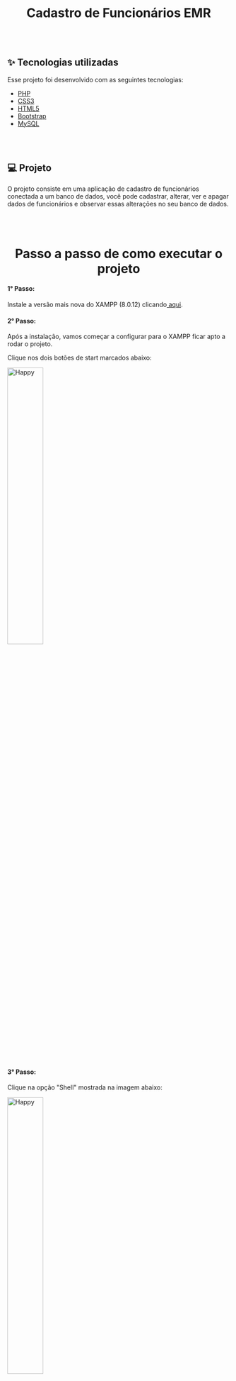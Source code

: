 
<h1 align="center"> Cadastro de Funcionários EMR </h1>

<br> <br>

## ✨ Tecnologias utilizadas

Esse projeto foi desenvolvido com as seguintes tecnologias:

- [PHP](https://www.php.net)
- [CSS3](https://www.w3schools.com/css/)
- [HTML5](https://www.devmedia.com.br/o-que-e-o-html5/25820)
- [Bootstrap](https://getbootstrap.com.br)
- [MySQL](https://www.mysql.com)

<br>
<br>

## 💻 Projeto

O projeto consiste em uma aplicação de cadastro de funcionários conectada a um banco de dados, você pode cadastrar, alterar, ver e apagar dados de funcionários e observar essas alterações no seu banco de dados.

<br>
<br>

<h1 align="center"> Passo a passo de como executar o projeto </h1>
<div> 
  <h4> 1° Passo: </h4>
  <p> Instale a versão mais nova do XAMPP (8.0.12) clicando<a href="https://www.apachefriends.org/pt_br/index.html"> aqui</a>.</p>
  <h4> 2° Passo: </h4>
  <p> Após a instalação, vamos começar a configurar para o XAMPP ficar apto a rodar o projeto.</p>
  <p> Clique nos dois botões de start marcados abaixo:</p>
  <p>
  <img alt="Happy" src="https://user-images.githubusercontent.com/66326378/138568922-cebb0e82-5b2c-4627-836e-c3421b571dcd.png" width="40%">
  </p>
  <h4> 3° Passo: </h4>
  <p> Clique na opção "Shell" mostrada na imagem abaixo:</p>
  <p>
  <img alt="Happy" src="https://user-images.githubusercontent.com/66326378/138568651-f6220bd0-c32e-48b4-8a18-0d5e06c63b13.png" width="40%">
  </p>
  <h4> 4° Passo: </h4>
  <p> Agora, você vai digitar o seguinte comando no CMD que foi aberto:</p>
  <b> mysqladmin.exe -u root password root </b>
  <h4> 5° Passo: </h4>
  <p> Para executar essa parte, siga o passo a passo das fotos abaixo: </p>
  <p>
  <img alt="Happy" src="https://user-images.githubusercontent.com/66326378/138569539-1a8c42a8-bfa2-4d44-ac3a-ac0e011083e7.png" width="40%">
  </p>
  <p>
  <img alt="Happy" src="https://user-images.githubusercontent.com/66326378/138569542-c76b7a26-5ecc-479c-89d5-44e75abb0621.png" width="50%">
  </p>
  <p> Abra o arquivo com algum editor de texto, no meu caso, utilizei o VSCode. </p>
  <p>
  <img alt="Happy" src="https://user-images.githubusercontent.com/66326378/138569543-fedcb5de-f65b-44be-8b21-7ad54e1e509b.png" width="50%">
  </p>
  <p> Por padrão, o password será vazio ('') coloque a palavra root entre as aspas ('root'). </p>
  <p>
  <img alt="Happy" src="https://user-images.githubusercontent.com/66326378/138569546-dc002421-4dca-42b0-b5ce-4d71157f5f73.png" width="80%">
  </p>
  <h4> 6° Passo: </h4>
  <p> Nesse passo iremos configurar o MySQL, faça extamente TUDO IGUAL ao que irá se pedir a seguir: </p>
  <p> Com o APACHE e o MySQL startados, clique na opção "Admin". </p>
  <p>
  <img alt="Happy" src="https://user-images.githubusercontent.com/66326378/138569724-c6cd31b4-1328-4d2d-abb1-c590185d50b9.png" width="40%">
  </p>
  <p>Crie um Banco de Dados com o nome "crudemr" igual mostrado na imagem abaixo: </p>
  <p>
  <img alt="Happy" src="https://user-images.githubusercontent.com/66326378/138569780-05d529d3-32ee-439f-817a-6152c66d7642.png" width="40%">
  </p>
  <p> Ao criar o banco de dados, crie duas tabelas, que serão denominadas dadosfunc e cargofunc, deve conter os campos a seguir EXATAMENTE IGUAIS (nome, valores e etc). </p>
  <p>
  <img alt="Happy" src="https://user-images.githubusercontent.com/66326378/138569877-0c61933d-cfbd-4072-8f92-5bd70b0fa16b.png" width="40%">
  </p>
  <h4> PRIMEIRA TABELA - dadosfunc </h4>
  <p>
  <img alt="Happy" src="https://user-images.githubusercontent.com/66326378/138569914-f37d9b16-b023-433f-81f1-384eef8afb81.png" width="80%">
  </p>
  <h4> SEGUNDA TABELA - cargofunc </h4>
  <p>
  <img alt="Happy" src="https://user-images.githubusercontent.com/66326378/138569956-f8773acf-8725-40b6-b464-9abcb6af2d0e.png" width="80%">
  </p>
  <h4> 7° Passo: </h4>
  <p> Neste passo, iremos começar a rodar o projeto. </p>
  <p> Primeiro baixe o projeto pelo repositório ou pelo ZIP enviado via email e faça a extração da pasta em algum lugar e siga o passo a passo: </p>
  <p>
  <img alt="Happy" src="https://user-images.githubusercontent.com/66326378/138570169-ee0bef59-f89f-41a2-9b94-bdbfa13a4f4e.png" width="40%">
  </p>
  <p>
  <img alt="Happy" src="https://user-images.githubusercontent.com/66326378/138570208-aec6b4a8-a923-4840-baa8-cda141266ecb.png" width="80%">
  </p>
  <h4> AO ABRIR A PASTA, REMOVA ESSES ARQUIVOS QUE NÃO ESTÃO CONTIDOS EM PASTAS, PARA EVITAR PROBLEMAS. </h4>
  <p>
  <img alt="Happy" src="https://user-images.githubusercontent.com/66326378/138570218-99e3b69b-224b-4603-b416-0f183b96661a.png" width="40%">
  </p>
  <h4> Mova a pasta do projeto (emrcrud) para dentro da htdocs.</h4>
   <p>
  <img alt="Happy" src="https://user-images.githubusercontent.com/66326378/138570258-1dcc4db3-7fc6-4c3a-8054-dc6a7f707b12.png" width="40%">
  </p>
  <h4> 8° Passo: </h4>
  <p> Chegou a hora de executar o projeto, para isso, siga os ultimos passos: </p>
  <p> Com o APACHE e o MySQL ativos no XAMPP, digite o nome localhost na sua barra de pesquisa do navegador.</p>
  <p>
  <img alt="Happy" src="https://user-images.githubusercontent.com/66326378/138570395-cba83c5c-2e46-45c4-ae72-fe61970ea9d8.png" width="40%">
  </p>
  <p> Ao clicar na pasta emrcrud você deverá ver essa tela: </p>
  <p>
  <img alt="Happy" src="https://user-images.githubusercontent.com/66326378/138570424-4295fa8d-bec4-42dd-bd10-cbf4df79bf34.png" width="80%">
  </p>
  <h3 align="center"> Pronto! agora basta testar as funcionalidades da aplicação e ver os dados sendo Gravados, alterados ou apagados no banco de dados MySQL.</h3>
</div>
